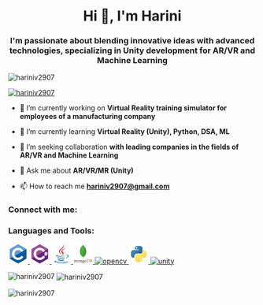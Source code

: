 <h1 align="center">Hi 👋, I'm Harini</h1>
<h3 align="center">I'm passionate about blending innovative ideas with advanced technologies, specializing in Unity development for AR/VR and Machine Learning</h3>

<p align="left"> <img src="https://komarev.com/ghpvc/?username=hariniv2907&label=Profile%20views&color=0e75b6&style=flat" alt="hariniv2907" /> </p>

<p align="left"> <a href="https://github.com/ryo-ma/github-profile-trophy"><img src="https://github-profile-trophy.vercel.app/?username=hariniv2907" alt="hariniv2907" /></a> </p>

- 🔭 I’m currently working on **Virtual Reality training simulator for employees of a manufacturing company**

- 🌱 I’m currently learning **Virtual Reality (Unity), Python, DSA, ML**

- 👯 I’m seeking collaboration **with leading companies in the fields of AR/VR and Machine Learning**

- 💬 Ask me about **AR/VR/MR (Unity)**

- 📫 How to reach me **hariniv2907@gmail.com**

<h3 align="left">Connect with me:</h3>
<p align="left">
</p>

<h3 align="left">Languages and Tools:</h3>
<p align="left"> <a href="https://www.cprogramming.com/" target="_blank" rel="noreferrer"> <img src="https://raw.githubusercontent.com/devicons/devicon/master/icons/c/c-original.svg" alt="c" width="40" height="40"/> </a> <a href="https://www.w3schools.com/cs/" target="_blank" rel="noreferrer"> <img src="https://raw.githubusercontent.com/devicons/devicon/master/icons/csharp/csharp-original.svg" alt="csharp" width="40" height="40"/> </a> <a href="https://www.java.com" target="_blank" rel="noreferrer"> <img src="https://raw.githubusercontent.com/devicons/devicon/master/icons/java/java-original.svg" alt="java" width="40" height="40"/> </a> <a href="https://www.mongodb.com/" target="_blank" rel="noreferrer"> <img src="https://raw.githubusercontent.com/devicons/devicon/master/icons/mongodb/mongodb-original-wordmark.svg" alt="mongodb" width="40" height="40"/> </a> <a href="https://opencv.org/" target="_blank" rel="noreferrer"> <img src="https://www.vectorlogo.zone/logos/opencv/opencv-icon.svg" alt="opencv" width="40" height="40"/> </a> <a href="https://www.python.org" target="_blank" rel="noreferrer"> <img src="https://raw.githubusercontent.com/devicons/devicon/master/icons/python/python-original.svg" alt="python" width="40" height="40"/> </a> <a href="https://unity.com/" target="_blank" rel="noreferrer"> <img src="https://www.vectorlogo.zone/logos/unity3d/unity3d-icon.svg" alt="unity" width="40" height="40"/> </a> </p>

<p><img align="left" src="https://github-readme-stats.vercel.app/api/top-langs?username=hariniv2907&show_icons=true&locale=en&layout=compact" alt="hariniv2907" /></p>

<p>&nbsp;<img align="center" src="https://github-readme-stats.vercel.app/api?username=hariniv2907&show_icons=true&locale=en" alt="hariniv2907" /></p>

<p><img align="center" src="https://github-readme-streak-stats.herokuapp.com/?user=hariniv2907&" alt="hariniv2907" /></p>
